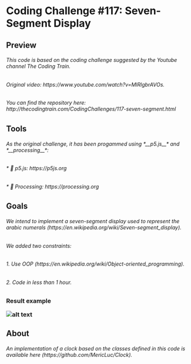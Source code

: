 <h1> Coding Challenge #117: Seven-Segment Display

<h2> Preview

<h6> This code is based on the coding challenge suggested by the Youtube channel The Coding Train. 
<h6> Original video: https://www.youtube.com/watch?v=MlRlgbrAVOs.
<h6> You can find the repository here: http://thecodingtrain.com/CodingChallenges/117-seven-segment.html

<h2> Tools

<h6> As the original challenge, it has been progammed using *__p5.js__* and *__processing__*:
<h6> * 🔗 p5.js: https://p5js.org
<h6> * 🔗 Processing: https://processing.org

<h2> Goals

<h6> We intend to implement a seven-segment display used to represent the arabic numerals (https://en.wikipedia.org/wiki/Seven-segment_display).
<h6> We added two constraints:
<h6>   1. Use OOP (https://en.wikipedia.org/wiki/Object-oriented_programming).
<h6>   2. Code in less than 1 hour.

<h3> Result example

![alt text](https://github.com/MericLuc/CC117_SevenSegment/blob/master/example.png)

<h2> About

<h6> An implementation of a clock based on the classes defined in this code is available here (https://github.com/MericLuc/Clock).
